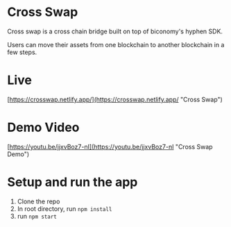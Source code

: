 # Cross Swap

Cross swap is a cross chain bridge built on top of biconomy's hyphen SDK.

Users can move their assets from one blockchain to another blockchain in a few steps.

# Live

[https://crosswap.netlify.app/](https://crosswap.netlify.app/ "Cross Swap")

# Demo Video

[https://youtu.be/jjxvBoz7-nI](https://youtu.be/jjxvBoz7-nI "Cross Swap Demo")

# Setup and run the app

1. Clone the repo
2. In root directory, run `npm install`
3. run `npm start`
